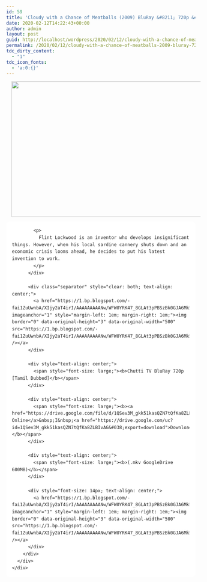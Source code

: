 ```yaml
---
id: 59
title: 'Cloudy with a Chance of Meatballs (2009) BluRay &#8211; 720p &#8211; Tamil Dubbed &#8211; x264 &#8211; 600MB'
date: 2020-02-12T14:22:43+00:00
author: admin
layout: post
guid: http://localhost/wordpress/2020/02/12/cloudy-with-a-chance-of-meatballs-2009-bluray-720p-tamil-dubbed-x264-600mb/
permalink: /2020/02/12/cloudy-with-a-chance-of-meatballs-2009-bluray-720p-tamil-dubbed-x264-600mb/
tdc_dirty_content:
  - "1"
tdc_icon_fonts:
  - 'a:0:{}'
---
```

<div dir="ltr" style="text-align: left;" trbidi="on">
  <div class="separator" style="clear: both; text-align: center;">
    <a href="https://1.bp.blogspot.com/-l7VliiK-DPA/XjwnmMm5m7I/AAAAAAAAA5s/vWt17N48izwKawwJ5tmktUjbs2dvD6itQCLcBGAsYHQ/s1600/AAAABdXHnalTqhlqvzlkPYfB9lyoLVmH523L2AVG_oiksJ7tQQOrVDrIKH9yIpIZx2fK3mtzHaZMjlLdg4b_bMug_W2khprOIvjKgw.jpg" imageanchor="1" style="margin-left: 1em; margin-right: 1em;"><img loading="lazy" border="0" data-original-height="288" data-original-width="512" height="360" src="https://1.bp.blogspot.com/-l7VliiK-DPA/XjwnmMm5m7I/AAAAAAAAA5s/vWt17N48izwKawwJ5tmktUjbs2dvD6itQCLcBGAsYHQ/s640/AAAABdXHnalTqhlqvzlkPYfB9lyoLVmH523L2AVG_oiksJ7tQQOrVDrIKH9yIpIZx2fK3mtzHaZMjlLdg4b_bMug_W2khprOIvjKgw.jpg" width="640" /></a>
  </div>
  
  <div class="mod" data-hveid="CB8QAA" data-md="50" data-ved="2ahUKEwiRzdrdlb3nAhUfzDgGHY1yAZQQkCkwK3oECB8QAA" lang="en-IN" style="background-color: white; border-radius: 8px; clear: none; color: #222222; font-family: arial, sans-serif; line-height: 1.57; padding-left: 15px; padding-right: 15px; padding-top: 0px;">
    <div class="PZPZlf hb8SAc" data-attrid="description" data-hveid="CB8QAQ" data-ved="2ahUKEwiRzdrdlb3nAhUfzDgGHY1yAZQQziAoADAregQIHxAB" style="margin: 13px 0px; overflow: hidden;">
      <div jsaction="desclink:c0XUbe;rcuQ6b:npT2md" jscontroller="DGEKAc">
        <div class="kno-rdesc" jsaction="sngtp:c0XUbe;tp_btn:c0XUbe;rcuQ6b:npT2md" jscontroller="DGEKAc">
          <div style="font-size: 14px;">
            <h2 class="bNg8Rb" style="clip: rect(1px, 1px, 1px, 1px); height: 1px; margin: 0px; overflow: hidden; padding: 0px; position: absolute; white-space: nowrap; width: 1px; z-index: -1000;">
              Description
            </h2>
            
            <p>
              Flint Lockwood is an inventor who develops insignificant things. However, when his local sardine cannery shuts down and an economic crisis looms ahead, he decides to put his latest invention to work.
            </p>
          </div>
          
          <div class="separator" style="clear: both; text-align: center;">
            <a href="https://1.bp.blogspot.com/-fai1ZuUwnbA/XIjy2aT4irI/AAAAAAAAANw/WFW0YRK47_8GLAt3pPBSzBk0GJA6Mk5fgCPcBGAYYCw/s1600/torrborder.gif" imageanchor="1" style="margin-left: 1em; margin-right: 1em;"><img border="0" data-original-height="3" data-original-width="500" src="https://1.bp.blogspot.com/-fai1ZuUwnbA/XIjy2aT4irI/AAAAAAAAANw/WFW0YRK47_8GLAt3pPBSzBk0GJA6Mk5fgCPcBGAYYCw/s1600/torrborder.gif" /></a>
          </div>
          
          <div style="text-align: center;">
            <span style="font-size: large;"><b>Chutti TV BluRay 720p [Tamil Dubbed]</b></span>
          </div>
          
          <div style="text-align: center;">
            <span style="font-size: large;"><b><a href="https://drive.google.com/file/d/1QSev3M_gkk51kasQZN7tQfKa8ZLBIvAG/view">Watch Online</a>&nbsp;I&nbsp;<a href="https://drive.google.com/uc?id=1QSev3M_gkk51kasQZN7tQfKa8ZLBIvAG&#038;export=download">Download</a></b></span>
          </div>
          
          <div style="text-align: center;">
            <span style="font-size: large;"><b>(.mkv GoogleDrive 600MB)</b></span>
          </div>
          
          <div style="font-size: 14px; text-align: center;">
            <a href="https://1.bp.blogspot.com/-fai1ZuUwnbA/XIjy2aT4irI/AAAAAAAAANw/WFW0YRK47_8GLAt3pPBSzBk0GJA6Mk5fgCPcBGAYYCw/s1600/torrborder.gif" imageanchor="1" style="margin-left: 1em; margin-right: 1em;"><img border="0" data-original-height="3" data-original-width="500" src="https://1.bp.blogspot.com/-fai1ZuUwnbA/XIjy2aT4irI/AAAAAAAAANw/WFW0YRK47_8GLAt3pPBSzBk0GJA6Mk5fgCPcBGAYYCw/s1600/torrborder.gif" /></a>
          </div>
        </div>
      </div>
    </div>
  </div>
</div>